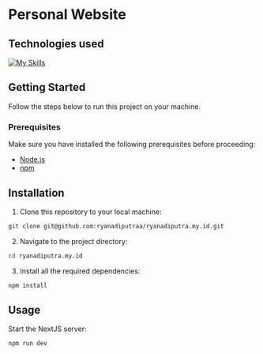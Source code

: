 # Personal Website

## Technologies used

[![My Skills](https://skillicons.dev/icons?i=nextjs,react,ts,tailwind)](https://skillicons.dev)

## Getting Started

Follow the steps below to run this project on your machine.

### Prerequisites

Make sure you have installed the following prerequisites before proceeding:

- [Node.js](https://nodejs.org/)
- [npm](https://www.npmjs.com/)

## Installation

1. Clone this repository to your local machine:

```bash
git clone git@github.com:ryanadiputraa/ryanadiputra.my.id.git
```

2. Navigate to the project directory:

```bash
cd ryanadiputra.my.id
```

3. Install all the required dependencies:

```bash
npm install
```

## Usage

Start the NextJS server:

```bash
npm run dev
```

